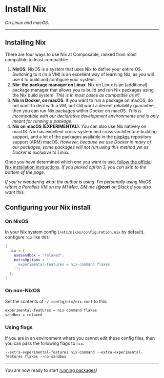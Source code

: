 # Install Nix
*On Linux and macOS*.

--- 

## Installing Nix

There are four ways to use Nix at Composable, ranked from most compatible to least compatible:

1. **NixOS**. NixOS is a system that uses Nix to define your entire OS. Switching to it (in a VM) is an excellent way of learning Nix, as you will use it to build and configure your system.
2. **Nix: the package manager on Linux**. Nix on Linux is an (additional) package manager that allows you to build and run Nix packages using the Nix build system. _This is in most cases as compatible as #1_.
3. **Nix in Docker, on macOS**. If you want to run a package on macOS, do not want to deal with a VM, but still want a decent reliability guarantee, then you can run Nix packages within Docker on macOS. _This is incompatible with our declarative development environments and is only meant for running a package_.
4. **Nix on macOS (EXPERIMENTAL)**. You can also use Nix natively on macOS. Nix has excellent cross-system and cross-architecture building support, and a lot of the packages available in the [nixpkgs](https://nixos.wiki/wiki/Nixpkgs) repository support (ARM) macOS. _However, because we use Docker in many of our packages, some packages will not run using this method yet as Docker is exclusive to Linux._

Once you have determined which one you want to use, [follow the official Nix installation instructions](https://nixos.org/download.html).
_If you picked option 3, you can skip to the bottom of the page._

_If you're wondering what the author is using: I'm personally using NixOS within a Parallels VM on my M1 Mac. DM me (**@cor**) on Slack if you also want this._

## Configuring your Nix install

### On NixOS

In your Nix system config (`/etc/nixos/configuration.nix` by default), configure `nix` like this:

```nix
{
  nix = {
    useSandbox = "relaxed";
    extraOptions = ''
      experimental-features = nix-command flakes
    '';
  };
}
```

### On non-NixOS

Set the contents of `~/.config/nix/nix.conf` to this:

```nix
experimental-features = nix-command flakes
sandbox = relaxed
```

### Using flags

If you are in an environment where you cannot edit these config files, then you can pass the following flags to `nix`. 

```
--extra-experimental-features nix-command --extra-experimental-features flakes --no-sandbox
```

---

You are now ready to start [running packages](./run-packages.html)!
